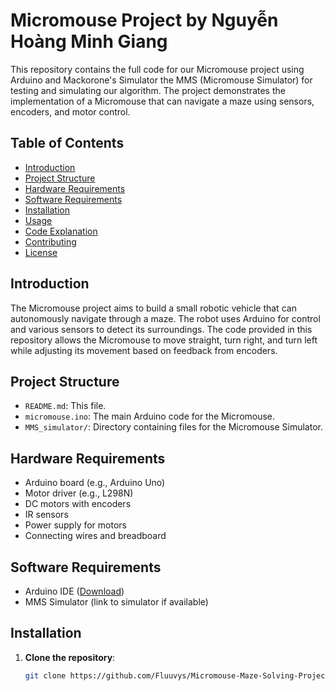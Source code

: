 # Micromouse Project by Nguyễn Hoàng Minh Giang

This repository contains the full code for our Micromouse project using Arduino and Mackorone's Simulator the MMS (Micromouse Simulator) for testing and simulating our algorithm. The project demonstrates the implementation of a Micromouse that can navigate a maze using sensors, encoders, and motor control.

## Table of Contents

- [Introduction](#introduction)
- [Project Structure](#project-structure)
- [Hardware Requirements](#hardware-requirements)
- [Software Requirements](#software-requirements)
- [Installation](#installation)
- [Usage](#usage)
- [Code Explanation](#code-explanation)
- [Contributing](#contributing)
- [License](#license)

## Introduction

The Micromouse project aims to build a small robotic vehicle that can autonomously navigate through a maze. The robot uses Arduino for control and various sensors to detect its surroundings. The code provided in this repository allows the Micromouse to move straight, turn right, and turn left while adjusting its movement based on feedback from encoders.

## Project Structure


- `README.md`: This file.
- `micromouse.ino`: The main Arduino code for the Micromouse.
- `MMS_simulator/`: Directory containing files for the Micromouse Simulator.

## Hardware Requirements

- Arduino board (e.g., Arduino Uno)
- Motor driver (e.g., L298N)
- DC motors with encoders
- IR sensors
- Power supply for motors
- Connecting wires and breadboard

## Software Requirements

- Arduino IDE ([Download](https://www.arduino.cc/en/software))
- MMS Simulator (link to simulator if available)

## Installation

1. **Clone the repository**:
   ```bash
   git clone https://github.com/Fluuvys/Micromouse-Maze-Solving-Project.git
